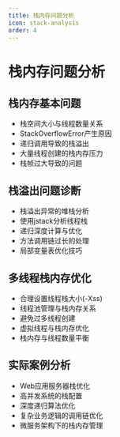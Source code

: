 ```yaml
---
title: 栈内存问题分析
icon: stack-analysis
order: 4
---
```


# 栈内存问题分析

## 栈内存基本问题

- 栈空间大小与线程数量关系
- StackOverflowError产生原因
- 递归调用导致的栈溢出
- 大量线程创建的栈内存压力
- 栈帧过大导致的问题

## 栈溢出问题诊断

- 栈溢出异常的堆栈分析
- 使用jstack分析线程栈
- 递归深度计算与优化
- 方法调用链过长的处理
- 局部变量表优化技巧

## 多线程栈内存优化

- 合理设置线程栈大小(-Xss)
- 线程池管理与栈内存关系
- 避免过多线程创建
- 虚拟线程与栈内存优化
- 栈内存与线程数量平衡

## 实际案例分析

- Web应用服务器栈优化
- 高并发系统的栈配置
- 深度递归算法优化
- 复杂业务逻辑的调用链优化
- 微服务架构下的栈内存管理
